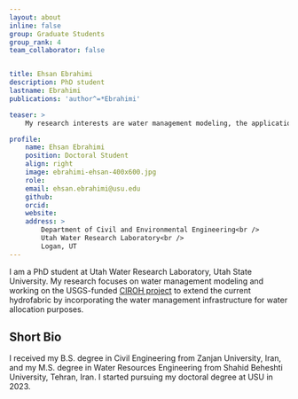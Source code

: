 ```yaml
---
layout: about
inline: false
group: Graduate Students
group_rank: 4
team_collaborator: false


title: Ehsan Ebrahimi
description: PhD student
lastname: Ebrahimi
publications: 'author^=*Ebrahimi'

teaser: >
    My research interests are water management modeling, the application of ML and AI in water resources engineering, and agent-based modeling.

profile:
    name: Ehsan Ebrahimi
    position: Doctoral Student 
    align: right
    image: ebrahimi-ehsan-400x600.jpg
    role: 
    email: ehsan.ebrahimi@usu.edu
    github: 
    orcid: 
    website: 
    address: >
        Department of Civil and Environmental Engineering<br />
        Utah Water Research Laboratory<br />
        Logan, UT
---
```


I am a PhD student at Utah Water Research Laboratory, Utah State University. My research focuses on water management modeling and working on the USGS-funded [CIROH project](/projects/CIROH_hydrofabric) to extend the current hydrofabric by incorporating the water management infrastructure for water allocation purposes.

## Short Bio

I received my B.S. degree in Civil Engineering from Zanjan University, Iran, and my M.S. degree in Water Resources Engineering from Shahid Beheshti University, Tehran, Iran. I started pursuing my doctoral degree at USU in 2023.

